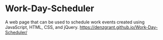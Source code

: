 # Work-Day-Scheduler
A web page that can be used to schedule work events created using JavaScript, HTML, CSS, and jQuery. 
https://denzgrant.github.io/Work-Day-Scheduler/
